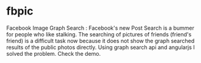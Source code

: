 # fbpic
Facebook Image Graph Search : 
Facebook's new Post Search is a bummer for people who like stalking. The searching of pictures of friends (friend's friend) is a difficult task now because it does not show the graph searched results of the public photos directly. Using  graph search api and angularjs I solved the problem. Check the demo.
